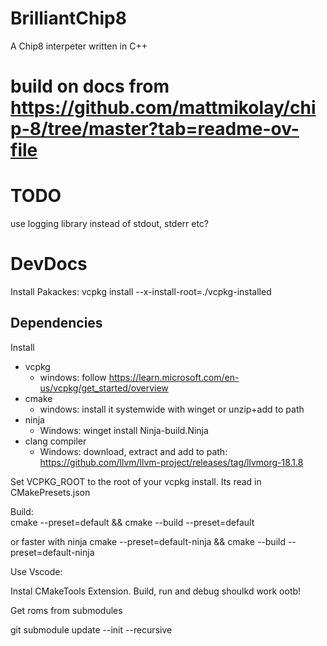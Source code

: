 # BrilliantChip8
A Chip8 interpeter written in C++


# build on docs from https://github.com/mattmikolay/chip-8/tree/master?tab=readme-ov-file



# TODO

use logging library instead of stdout, stderr etc?


# DevDocs

Install Pakackes:
vcpkg install --x-install-root=./vcpkg-installed

## Dependencies

Install 

* vcpkg
    * windows: follow https://learn.microsoft.com/en-us/vcpkg/get_started/overview
* cmake
    * windows: install it systemwide with winget or unzip+add to path
* ninja
    * Windows: winget install Ninja-build.Ninja
* clang compiler
    * Windows: download, extract and add to path: https://github.com/llvm/llvm-project/releases/tag/llvmorg-18.1.8
    
Set VCPKG_ROOT to the root of your vcpkg install. Its read in CMakePresets.json

Build:  
cmake --preset=default && cmake --build --preset=default


or faster with ninja
cmake --preset=default-ninja && cmake --build --preset=default-ninja

Use Vscode:

Instal CMakeTools Extension. Build, run and debug shoulkd work ootb!

Get roms from submodules

git submodule update --init --recursive